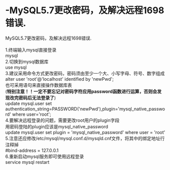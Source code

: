 # -MySQL5.7更改密码，及解决远程1698错误.
MySQL5.7更改密码，及解决远程1698错误.
<br><br>
1.终端输入mysql直接登录<br>
 mysql<br>
2.切换到mysql数据库<br>
 use mysql<br>
3.建议采用命令方式更改密码，密码须由至少一个大、小写字母、符号、数字组成<br>
 alter user 'root'@'localhost' identified by 'newPwd';<br>
  也可采用语句来直接操作数据库表<br>
  (<b>特别注意！！一定不要忘记对密码字符应用password函数进行运算，否则会发现改完密码后无法登录了</b>)<br>
 update mysql.user set authentication_string=PASSWORD('newPwd'),plugin='mysql_native_password' where user='root';<br>
4.要解决远程登录的问题，需要更改root用户的plugin字段<br>
  用密码登陆的plugin应该是mysql_native_password<br>
 update mysql.user set plugin = 'mysql_native_password' where user = 'root'<br>
5.注意还应修改/etc/mysql/mysql.conf.d/mysqld.cnf文件，将其中的绑定地址行注释掉<br>
 #bind-address = 127.0.0.1<br>
6.重新启动mysql服务即可使用远程登录<br>
 service mysql restart<br>
